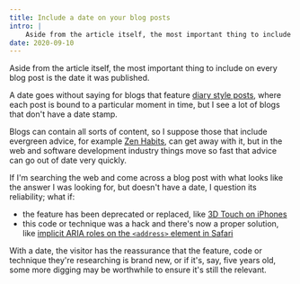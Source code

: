 ```yaml
---
title: Include a date on your blog posts
intro: |
    Aside from the article itself, the most important thing to include on every blog post you write is the date published.
date: 2020-09-10
---
```


Aside from the article itself, the most important thing to include on every blog post is the date it was published.

A date goes without saying for blogs that feature [diary style posts](/blog/saying-goodbye-to-uk-government), where each post is bound to a particular moment in time, but I see a lot of blogs that don't have a date stamp.

Blogs can contain all sorts of content, so I suppose those that include evergreen advice, for example [Zen Habits](https://zenhabits.net/), can get away with it, but in the web and software development industry things move so fast that advice can go out of date very quickly.

If I'm searching the web and come across a blog post with what looks like the answer I was looking for, but doesn't have a date, I question its reliability; what if:

- the feature has been deprecated or replaced, like [3D Touch on iPhones](/blog/looks-like-3d-touch-is-going-away)
- this code or technique was a hack and there's now a proper solution, like [implicit ARIA roles on the `<address>` element in Safari](/blog/using-address-in-html-wont-be-problematic-for-much-longer)

With a date, the visitor has the reassurance that the feature, code or technique they're researching is brand new, or if it's, say, five years old, some more digging may be worthwhile to ensure it's still the relevant.
